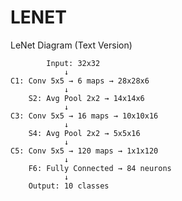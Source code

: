 # LENET


LeNet Diagram (Text Version)

            Input: 32x32
                ↓
    C1: Conv 5x5 → 6 maps → 28x28x6
                ↓
        S2: Avg Pool 2x2 → 14x14x6
                ↓
    C3: Conv 5x5 → 16 maps → 10x10x16
                ↓
        S4: Avg Pool 2x2 → 5x5x16
                ↓
    C5: Conv 5x5 → 120 maps → 1x1x120
                ↓
        F6: Fully Connected → 84 neurons
                ↓
        Output: 10 classes

                
